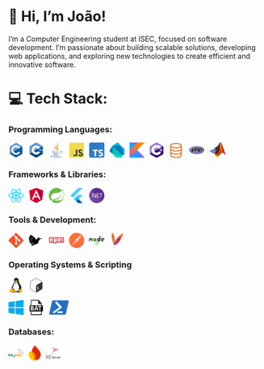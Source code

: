 # 👋 Hi, I’m João!
I’m a Computer Engineering student at ISEC, focused on software development. I’m passionate about building scalable solutions, developing web applications, and exploring new technologies to create efficient and innovative software.

# 💻 Tech Stack:

### Programming Languages:
<div style="display: flex; flex-wrap: wrap; gap: 10px;">
    <img src="./icons/c.svg" height="30" alt="c logo" title="C programing language"/>
    <img src="./icons/cpp.svg" height="30" alt="cplusplus logo" title="C++">
    <img src="./icons/java.svg" height="30" alt="cplusplus logo" title="Java">
    <img src="./icons/js.svg" height="30" alt="javascript logo" title="Javascript"/>
    <img src="./icons/typescript.svg" height="30" alt="TypeScript" title="TypeScript"/>
    <img src="./icons/dart.svg" height="30" alt="dart logo" title="Dart"/>
    <img src="./icons/kotlin.svg" height="30" alt="Flutter" title="Kotlin"/>
    <img src="./icons/c%23.png" height="30" alt="c# logo" title="C#"/>
    <img src="./icons/sql.png" height="30" alt="SQL" title="SQL"/>
    <img src="./icons/php.svg" height="30" alt="php logo" title="PHP"/>
    <img src="./icons/matlab.png" height="30" alt="matlab" title="MATLAB"/>
</div>

### Frameworks & Libraries:
<div style="display: flex; flex-wrap: wrap; gap: 10px;">
    <img src="./icons/react.svg" height="30" alt="react" title="React"/>
    <img src="./icons/angular.png" height="30" alt="angular" title="Angular"/>
    <img src="./icons/spring.svg" height="30" alt="spring" title="Spring"/>
    <img src="./icons/flutter.svg" height="30" alt="Flutter" title="Flutter"/>
    <img src="./icons/dotnet.svg" height="30" alt=".NET Core logo" title=".NET Core" />
</div>

### Tools & Development:
<div style="display: flex; flex-wrap: wrap; gap: 10px;">
    <img src="./icons/git.svg" height="30" alt="git logo" title="Git"/> 
    <img src="./icons/latex.svg" height="30" alt="latex logo" title="LateX"/>
    <img src="./icons/npm.svg" height="30" alt="npm logo" title="npm"/>
    <img src="./icons/postman.svg" height="30" alt="postman" title="Postman"/>
    <img src="./icons/nodejs.svg" height="30" alt="nodejs" title="Node.js"/>
    <img src="./icons/maven.svg" height="30" alt="maven" title="Maven"/>
</div>

### Operating Systems & Scripting
<div style="display: flex; flex-wrap: wrap; gap: 10px;">
    <img src="./icons/linux.svg" height="30" alt="linux logo" title="Linux"/>
    <img src="./icons/bash.svg" height="30" alt="Bash Scripting" title="Bash" />
</div>
<p></p>
<div style="display: flex; flex-wrap: wrap; gap: 10px;">
    <img src="./icons/windows.svg" height="30" alt="linux logo" title="Linux"/>
    <img src="./icons/bat.png" height="30" alt="Batch Scripting logo" title="Batch" />
    <img src="./icons/powershell.svg" height="30" alt="PowerShell logo" title="PowerShell" />
</div>

### Databases:
<div style="display: flex; flex-wrap: wrap; gap: 10px;">
    <img src="./icons/mysql.svg" height="30" alt="MySQL" title="MySQL"/>
    <img src="./icons/firebase.png" height="30" alt="Firebase" title="firebase"/>
    <img src="./icons/Microsoft_SQL_Server.svg" height="30" alt="Microsoft_SQL_Server" title="Microsoft SQL Server"/>
</div>
